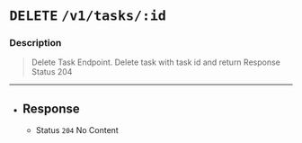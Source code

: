 # `DELETE` `/v1/tasks/:id`
### Description
> Delete Task Endpoint. Delete task with task id and return Response Status 204
---
- ## Response 
  - Status `204` No Content
